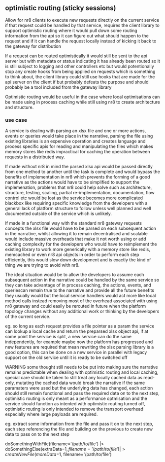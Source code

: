 ## optimistic routing (sticky sessions)
Allow for nr8 clients to execute new requests directly on the current service if 
that request could be handled by that service, requires the client library
to support optimistic routing where it would pull down some routing information from
the api so it can figure out what should happen to the request and if it can handle
the request locally instead of kicking it back to the gateway for distribution

If a request can be routed optimistically it would still be sent to the api server
but with metadata or status indicating it has already been routed so it is still
subject to logging and other controllers etc but would potentionally stop any create hooks
from being applied on requests which is something to think about, the client library could
still use hooks that are made for the api server on the client if but probably defeats
the purpose and should probably be a tool included from the gateway library

Optimistic routing would be useful in the case where local optimisations can be made
using in process caching while still using nr8 to create architecture and structure.

### use case
A service is dealing with parsing an xlsx file and one or more actions, events or queries
would take place in the narrative, parsing the file using existing libraries is an expensive
operation and creates language and process specific apis for reading and manipulating 
the files which makes memory stores like redis impractical for caching the operation between
requests in a distributed way.

If made without nr8 in mind the parsed xlsx api would be passed directly from one
method to another until the task is complete and would bypass the benefits of implementation
in nr8 which prevents the forming of a good narrative as the actions would have to be
simplified to support the implemenation, problems that nr8 could help solve such as architecture,
structure, testing, scaling, partial re-implementation, documentation, flow control etc
would be lost as the service becomes more complicated blackbox like requiring specific knowledge
from the developers with a general lack of platform structure to follow unless well planned
and well documented outside of the service which is unlikely.

If made in a functional way with the standard nr8 gateway requests concepts the xlsx
file would have to be parsed on each subsequent action in the narrative, whilst allowing
it to remain decentralised and scalable would include massive overheads that make it not worth using
or add caching complexity for the developers who would have to reimplement the existing library
to work more generically with a memory store like redis, memcached or even nr8 api objects
in order to perform each step efficiently, this would slow down development and is exactly
the kind of thing we are trying to avoid with nr8.

The ideal situation would be to allow the developers to assume each subsequent action
in the narrative could be handled by the same service so they can take advantage of
in process caching, the actions, events, and queriescan remain true to the narrative 
and provide all the future benefits they usually would but the local service handlers
would act more like local method calls instead removing most of the overhead associated
with using nr8 gateway and could easily be rerouted in future when the platform topology
changes without any additional work or thinking by the developers of the current service.

eg. so long as each request provides a file pointer as a param the service can lookup a
local cache and return the preparsed xlsx object api, if at some point the service is
split, a new service can do the same independently, for example maybe now the platform
has progressed and new features are required that mean rewriting the xlsx parsing library
is a good option, this can be done on a new service in parallel with legacy support on
the old service until it is ready to be switched off

WARNING
some thought still needs to be put into making sure the narrative remains predictable
when dealing with optimistic routing and local caching, special care should be taken
to still treat any locally cached data as read-only, mutating the cached data would break the
narrative if the same paramaters were used but the underlying data has changed,
each action should still remain functional and pass the required data on to the next step,
optimistic routing is only meant as a performance optmisation and the service should
function as intented with optimistic routing turned off, optimistic routing is only
intended to remove the transport overhead especially where large payloads are required.

eg. extract some information from the file and pass it on to the next step, each
step referencing the file and building on the previous to create new data to pass
on to the next step

doSomethingWithFile(filename='/path/to/file') |>
  doSomethingElse(extraData=$1, filename='/path/to/file') |>
  createNewFile(moreData=$1, filename='/path/to/file')
